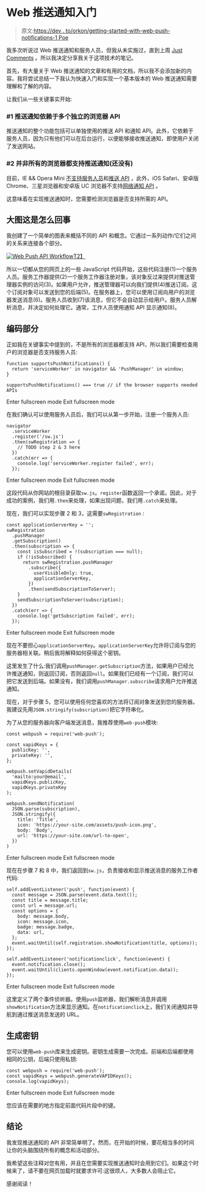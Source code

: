 # Web 推送通知入门

> 原文:[https://dev . to/orkon/getting-started-with-web-push-notifications-1 Poe](https://dev.to/orkon/getting-started-with-web-push-notifications-1poe)

我多次听说过 Web 推送通知和服务人员，但我从未实施过，直到上周 [Just Comments](https://just-comments.com) 。所以我决定分享我关于这项技术的笔记。

首先，有大量关于 Web 推送通知的文章和有用的文档，所以我不会添加新的内容。我将尝试总结一下我认为快速入门和实现一个基本版本的 Web 推送通知需要理解和了解的内容。

让我们从一些关键事实开始:

### #1 推送通知依赖于多个独立的浏览器 API

推送通知的整个功能包括可以单独使用的推送 API 和通知 API。此外，它依赖于服务人员，因为只有他们可以在后台运行，以便能够接收推送通知，即使用户关闭了发送网站。

### #2 并非所有的浏览器都支持推送通知(还没有)

目前，IE && Opera Mini [不支持服务人员](https://caniuse.com/#feat=serviceworkers)和[推送 API](https://caniuse.com/#feat=push-api) ，此外，iOS Safari、安卓版 Chrome、三星浏览器和安卓版 UC 浏览器不支持[网络通知 API](https://caniuse.com/#feat=notifications) 。

这意味着在实现推送通知时，您需要检测浏览器是否支持所需的 API。

## 大图这是怎么回事

我创建了一个简单的图表来概括不同的 API 和概念。它通过一系列动作/它们之间的关系来连接各个部分。

[![](../Images/a2411d09c801d7b0ac6b5f8b62e81d1e.png "Web Push API Workflow")T2】](https://res.cloudinary.com/practicaldev/image/fetch/s--jpx-k254--/c_limit%2Cf_auto%2Cfl_progressive%2Cq_auto%2Cw_880/https://60devs.com/img/article-getting-started-with-web-push-api/push.png)

所以一切都从您的网页上的一些 JavaScript 代码开始，这些代码注册(1)一个服务人员。服务工作器提供(2)一个服务工作器注册对象，该对象反过来提供对推送管理器实例的访问(3)。如果用户允许，推送管理器可以向我们提供(4)推送订阅。这个订阅对象可以发送到您的后端(5)。在服务器上，您可以使用订阅向用户的浏览器发送消息(6)。服务人员收到(7)该消息，但它不会自动显示给用户。服务人员解析消息，并决定如何处理它。通常，工作人员使用通知 API 显示通知(8)。

## 编码部分

正如我在关键事实中提到的，不是所有的浏览器都支持 API，所以我们需要检查用户的浏览器是否支持服务人员:

```
function supportsPushNotifications() {
  return 'serviceWorker' in navigator && 'PushManager' in window;
}

supportsPushNotifications() === true // if the browser supports needed APIs 
```

Enter fullscreen mode Exit fullscreen mode

在我们确认可以使用服务人员后，我们可以从第一步开始，注册一个服务人员:

```
navigator
  .serviceWorker
  .register('/sw.js')
  .then(swRegistration => {
    // TODO step 2 & 3 here
  })
  .catch(err => {
    console.log('serviceWorker.register failed', err);
  }); 
```

Enter fullscreen mode Exit fullscreen mode

这段代码从你网站的根目录获取`sw.js`。`register`函数返回一个承诺。因此，对于成功的案例，我们用`.then`来处理，如果出现问题，我们用`.catch`来处理。

现在，我们可以实现步骤 2 和 3，这需要`swRegistration` :

```
const applicationServerKey = '';
swRegistration
  .pushManager
  .getSubscription()
  .then(subscription => {
    const isSubscribed = !(subscription === null);
    if (!isSubscribed) {
      return swRegistration.pushManager
        .subscribe({
          userVisibleOnly: true,
          applicationServerKey,
        })
        .then(sendSubscriptionToServer);
    }
    sendSubscriptionToServer(subscription);
  })
  .catch(err => {
    console.log('getSubscription failed', err);
  }); 
```

Enter fullscreen mode Exit fullscreen mode

现在不要担心`applicationServerKey`。`applicationServerKey`允许将订阅与您的服务器相关联。稍后我将解释如何获得这个密钥。

这里发生了什么:我们调用`pushManager.getSubscription`方法，如果用户已经允许推送通知，则返回订阅，否则返回`null`。如果我们已经有一个订阅，我们可以把它发送到后端。如果没有，我们调用`pushManager.subscribe`请求用户允许推送通知。

现在，对于步骤 5，您可以使用任何您喜欢的方法将订阅对象发送到您的服务器。我建议先用`JSON.stringify(subscription)`把它字符串化。

为了从您的服务器向客户端发送消息，我推荐使用`web-push`模块:

```
const webpush = require('web-push');

const vapidKeys = {
  publicKey: '',
  privateKey: '',
};

webpush.setVapidDetails(
  'mailto:your@email',
  vapidKeys.publicKey,
  vapidKeys.privateKey
);

webpush.sendNotification(
  JSON.parse(subscription),
  JSON.stringify({
    title: 'Title',
    icon: 'https://your-site.com/assets/push-icon.png',
    body: 'Body',
    url: 'https://your-site.com/url-to-open',
  })
) 
```

Enter fullscreen mode Exit fullscreen mode

现在在步骤 7 和 8 中，我们返回到`sw.js`，负责接收和显示推送消息的服务工作者代码:

```
self.addEventListener('push', function(event) {
  const message = JSON.parse(event.data.text());
  const title = message.title;
  const url = message.url;
  const options = {
    body: message.body,
    icon: message.icon,
    badge: message.badge,
    data: url,
  };
  event.waitUntil(self.registration.showNotification(title, options));
});

self.addEventListener('notificationclick', function(event) {
  event.notification.close();
  event.waitUntil(clients.openWindow(event.notification.data));
}); 
```

Enter fullscreen mode Exit fullscreen mode

这里定义了两个事件侦听器。使用`push`监听器，我们解析消息并调用`showNotification`方法来显示通知。在`notificationclick`上，我们关闭通知并导航到通过推送消息发送的 URL。

## 生成密钥

您可以使用`web-push`库来生成密钥。密钥生成需要一次完成。前端和后端都使用相同的公钥，后端只使用私钥:

```
const webpush = require('web-push');
const vapidKeys = webpush.generateVAPIDKeys();
console.log(vapidKeys); 
```

Enter fullscreen mode Exit fullscreen mode

您应该在需要的地方指定前面代码片段中的键。

## 结论

我发现推送通知的 API 非常简单明了。然而，在开始的时候，要花相当多的时间让你的头脑围绕所有的概念和活动部分。

我希望这些注释对您有用，并且在您需要实现推送通知时会用到它们。如果这个时候来了，请不要在网页加载时就要求许可:这很烦人，大多数人会阻止它。

感谢阅读！